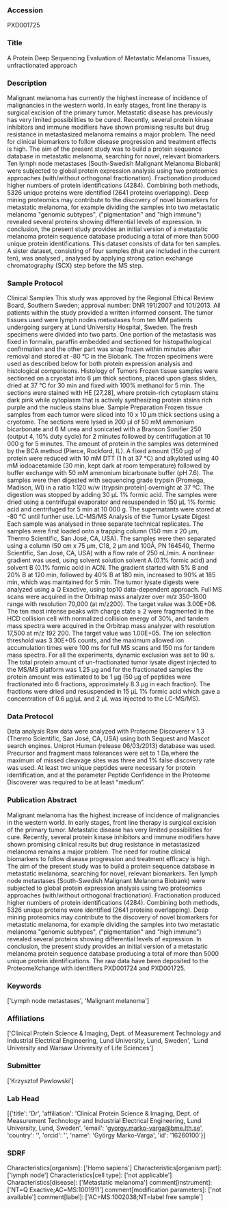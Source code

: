 ### Accession
PXD001725

### Title
A Protein Deep Sequencing Evaluation of Metastatic Melanoma Tissues, unfractionated approach

### Description
Malignant melanoma has currently the highest increase of incidence of malignancies in the western world. In early stages, front line therapy is surgical excision of the primary tumor. Metastatic disease has previously has very limited possibilities to be cured. Recently, several protein kinase inhibitors and immune modifiers have shown promising results but drug resistance in metastasized melanoma remains a major problem. The need for clinical biomarkers to follow disease progression and treatment effects is high. The aim of the present study was to build a protein sequence database in metastatic melanoma, searching for novel, relevant biomarkers. Ten lymph node metastases (South-Swedish Malignant Melanoma Biobank) were subjected to global protein expression analysis using two proteomics approaches (with/without orthogonal fractionation). Fractionation produced higher numbers of protein identifications (4284). Combining both methods, 5326 unique proteins were identified (2641 proteins overlapping). Deep mining proteomics may contribute to the discovery of novel biomarkers for metastatic melanoma, for example dividing the samples into two metastatic melanoma "genomic subtypes", ("pigmentation" and "high immune") revealed several proteins showing differential levels of expression. In conclusion, the present study provides an initial version of a metastatic melanoma protein sequence database producing a total of more than 5000 unique protein identifications. This dataset consists of data for ten samples. A sister dataset, consisting of four samples (that are included in the current ten), was analysed , analysed by applying strong cation exchange chromatography (SCX) step before the MS step.

### Sample Protocol
Clinical Samples This study was approved by the Regional Ethical Review Board, Southern Sweden; approval number: DNR 191/2007 and 101/2013. All patients within the study provided a written informed consent. The tumor tissues used were lymph nodes metastases from ten MM patients undergoing surgery at Lund University Hospital, Sweden. The fresh specimens were divided into two parts. One portion of the metastasis was fixed in formalin, paraffin embedded and sectioned for histopathological confirmation and the other part was snap frozen within minutes after removal and stored at -80 °C in the Biobank. The frozen specimens were used as described below for both protein expression analysis and histological comparisons.  Histology of Tumors Frozen tissue samples were sectioned on a cryostat into 6 μm thick sections, placed upon glass slides, dried at 37 °C for 30 min  and fixed with 100% methanol for 5 min. The sections were stained with HE [27,28], where protein-rich cytoplasm stains dark pink while cytoplasm that is actively synthesizing protein stains rich purple and the nucleus stains blue.  Sample Preparation Frozen tissue samples from each tumor were sliced into 10 x 10 μm thick sections using a cryotome. The sections were lysed in 200 μl of 50 mM ammonium bicarbonate and 6 M urea and sonicated with a Branson Sonifier 250 (output 4, 10% duty cycle) for 2 minutes followed by centrifugation at 10 000 g for 5 minutes. The amount of protein in the samples was determined by the BCA method (Pierce, Rockford, IL). A fixed amount (150 μg) of protein were reduced with 10 mM DTT (1 h at 37 °C) and alkylated using 40 mM iodoacetamide (30 min, kept dark at room temperature) followed by buffer exchange with 50 mM ammonium bicarbonate buffer (pH 7.6). The samples were then digested with sequencing grade trypsin (Promega, Madison, WI) in a ratio 1:120 w/w (trypsin:protein) overnight at 37 ºC. The digestion was stopped by adding 30 μL 1% formic acid. The samples were dried using a centrifugal evaporator and resuspended in 150 μL 1% formic acid and centrifuged for 5 min at 10 000 g. The supernatants were stored at -80 °C until further use.  LC-MS/MS Analysis of the Tumor Lysate Digest Each sample was analysed in three separate technical replicates. The samples were first loaded onto a trapping column (150 mm x 20 μm, Thermo Scientific, San José, CA, USA). The samples were then separated using a column (50 cm x 75 μm, C18, 2 μm and 100Å, PN 164540, Thermo Scientific, San José, CA, USA) with a flow rate of 250 nL/min. A nonlinear gradient was used, using solvent solution solvent A (0.1% formic acid) and solvent B (0.1% formic acid in ACN. The gradient started with 5% B and 20% B at 120 min, followed by 40% B at 180 min, increased to 90% at 185 min, which was maintained for 5 min. The tumor lysate digests were analyzed using a Q Exactive, using top10 data-dependent approach. Full MS scans were acquired in the Orbitrap mass analyzer over m/z 350–1800 range with resolution 70,000 (at m/z200). The target value was 3.00E+06. The ten most intense peaks with charge state ≥ 2 were fragmented in the HCD collision cell with normalized collision energy of 30%, and tandem mass spectra were acquired in the Orbitrap mass analyzer with resolution 17,500 at m/z 192 200. The target value was 1.00E+05. The ion selection threshold was 3.30E+05 counts, and the maximum allowed ion accumulation times were 100 ms for full MS scans and 150 ms for tandem mass spectra. For all the experiments, dynamic exclusion was set to 90 s. The total protein amount of un-fractionated tumor lysate digest injected to the MS/MS platform was 1.25 μg and for the fractionated samples the protein amount was estimated to be 1 μg (50 μg of peptides were fractionated into 6 fractions, approximately 8.3 μg in each fraction). The fractions were dried and resuspended in 15 μL 1% formic acid which gave a concentration of 0.6 μg/μL and 2 μL was injected to the LC-MS/MS).

### Data Protocol
Data analysis Raw data were analyzed with Proteome Discoverer v 1.3 (Thermo Scientific, San José, CA, USA) using both Sequest and Mascot search engines. Uniprot Human (release 06/03/2013) database was used. Precursor and fragment mass tolerances were set to 1 Da,where the maximum of missed cleavage sites was three and 1% false discovery rate was used. At least two unique peptides were necessary for protein identification, and at the parameter Peptide Confidence in the Proteome Discoverer was required to be at least “medium”.

### Publication Abstract
Malignant melanoma has the highest increase of incidence of malignancies in the western world. In early stages, front line therapy is surgical excision of the primary tumor. Metastatic disease has very limited possibilities for cure. Recently, several protein kinase inhibitors and immune modifiers have shown promising clinical results but drug resistance in metastasized melanoma remains a major problem. The need for routine clinical biomarkers to follow disease progression and treatment efficacy is high. The aim of the present study was to build a protein sequence database in metastatic melanoma, searching for novel, relevant biomarkers. Ten lymph node metastases (South-Swedish Malignant Melanoma Biobank) were subjected to global protein expression analysis using two proteomics approaches (with/without orthogonal fractionation). Fractionation produced higher numbers of protein identifications (4284). Combining both methods, 5326 unique proteins were identified (2641 proteins overlapping). Deep mining proteomics may contribute to the discovery of novel biomarkers for metastatic melanoma, for example dividing the samples into two metastatic melanoma "genomic subtypes", ("pigmentation" and "high immune") revealed several proteins showing differential levels of expression. In conclusion, the present study provides an initial version of a metastatic melanoma protein sequence database producing a total of more than 5000 unique protein identifications. The raw data have been deposited to the ProteomeXchange with identifiers PXD001724 and PXD001725.

### Keywords
['Lymph node metastases', 'Malignant melanoma']

### Affiliations
['Clinical Protein Science & Imaging, Dept. of Measurement Technology and Industrial Electrical Engineering, Lund University, Lund,  Sweden', 'Lund University and Warsaw University of Life Sciences']

### Submitter
['Krzysztof Pawlowski']

### Lab Head
[{'title': 'Dr', 'affiliation': 'Clinical Protein Science & Imaging, Dept. of Measurement Technology and Industrial Electrical Engineering, Lund University, Lund,  Sweden', 'email': 'gyorgy.marko-varga@bme.lth.se', 'country': '', 'orcid': '', 'name': 'György Marko-Varga', 'id': '16260100'}]

### SDRF
Characteristics[organism]: ['Homo sapiens']
Characteristics[organism part]: ['lymph node']
Characteristics[cell type]: ['not applicable']
Characteristics[disease]: ['Metastatic melanoma']
comment[instrument]: ['NT=Q Exactive;AC=MS:1001911']
comment[modification parameters]: ['not available']
comment[label]: ['AC=MS:1002038;NT=label free sample']

